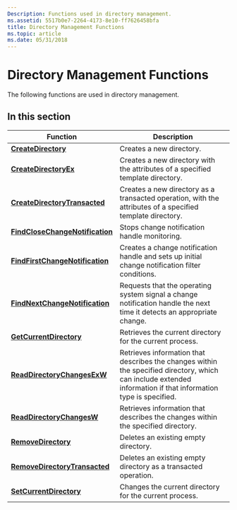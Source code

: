 ```yaml
---
Description: Functions used in directory management.
ms.assetid: 5517b0e7-2264-4173-8e10-ff7626458bfa
title: Directory Management Functions
ms.topic: article
ms.date: 05/31/2018
---
```


# Directory Management Functions

The following functions are used in directory management.

## In this section



| Function                                                                      | Description                                                                                                                                                               |
|-------------------------------------------------------------------------------|---------------------------------------------------------------------------------------------------------------------------------------------------------------------------|
| [**CreateDirectory**](/windows/desktop/api/FileAPI/nf-fileapi-createdirectorya)<br/>                         | Creates a new directory.<br/>                                                                                                                                       |
| [**CreateDirectoryEx**](/windows/desktop/api/WinBase/nf-winbase-createdirectoryexa)<br/>                     | Creates a new directory with the attributes of a specified template directory.<br/>                                                                                 |
| [**CreateDirectoryTransacted**](/windows/desktop/api/WinBase/nf-winbase-createdirectorytransacteda)<br/>     | Creates a new directory as a transacted operation, with the attributes of a specified template directory.<br/>                                                      |
| [**FindCloseChangeNotification**](/windows/desktop/api/FileAPI/nf-fileapi-findclosechangenotification)<br/> | Stops change notification handle monitoring.<br/>                                                                                                                   |
| [**FindFirstChangeNotification**](/windows/desktop/api/FileAPI/nf-fileapi-findfirstchangenotificationa)<br/> | Creates a change notification handle and sets up initial change notification filter conditions.<br/>                                                                |
| [**FindNextChangeNotification**](/windows/desktop/api/FileAPI/nf-fileapi-findnextchangenotification)<br/>   | Requests that the operating system signal a change notification handle the next time it detects an appropriate change.<br/>                                         |
| [**GetCurrentDirectory**](/windows/desktop/api/WinBase/nf-winbase-getcurrentdirectory)<br/>                 | Retrieves the current directory for the current process.<br/>                                                                                                       |
| [**ReadDirectoryChangesExW**](/windows/desktop/api/WinBase/nf-winbase-readdirectorychangesexw)<br/>         | Retrieves information that describes the changes within the specified directory, which can include extended information if that information type is specified.<br/> |
| [**ReadDirectoryChangesW**](/windows/desktop/api/WinBase/nf-winbase-readdirectorychangesw)<br/>             | Retrieves information that describes the changes within the specified directory.<br/>                                                                               |
| [**RemoveDirectory**](/windows/desktop/api/FileAPI/nf-fileapi-removedirectorya)<br/>                         | Deletes an existing empty directory.<br/>                                                                                                                           |
| [**RemoveDirectoryTransacted**](/windows/desktop/api/WinBase/nf-winbase-removedirectorytransacteda)<br/>     | Deletes an existing empty directory as a transacted operation.<br/>                                                                                                 |
| [**SetCurrentDirectory**](/windows/desktop/api/WinBase/nf-winbase-setcurrentdirectory)<br/>                 | Changes the current directory for the current process.<br/>                                                                                                         |



 

 

 




